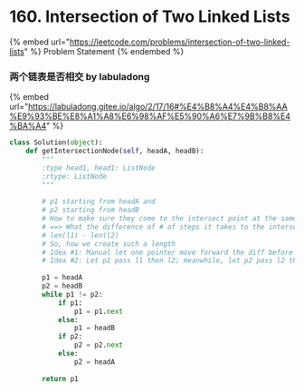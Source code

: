 # 160. Intersection of Two Linked Lists

{% embed url="https://leetcode.com/problems/intersection-of-two-linked-lists" %}
Problem Statement
{% endembed %}

### 两个链表是否相交 by labuladong

{% embed url="https://labuladong.gitee.io/algo/2/17/16#%E4%B8%A4%E4%B8%AA%E9%93%BE%E8%A1%A8%E6%98%AF%E5%90%A6%E7%9B%B8%E4%BA%A4" %}

```python
class Solution(object):
    def getIntersectionNode(self, headA, headB):
        """
        :type head1, head1: ListNode
        :rtype: ListNode
        """
        
        # p1 starting from headA and 
        # p2 starting from headB
        # How to make sure they come to the intersect point at the same time?
        # ==> What the difference of # of steps it takes to the intersect?
        # len(l1) - len(l2)
        # So, how we create such a length
        # Idea #1: Manual let one pointer move forward the diff before letting them move together
        # Idea #2: Let p1 pass l1 then l2; meanwhile, let p2 pass l2 then l1.
        
        p1 = headA
        p2 = headB
        while p1 != p2:
            if p1:
                p1 = p1.next
            else:
                p1 = headB
            if p2:
                p2 = p2.next
            else:
                p2 = headA
            
        return p1
```
